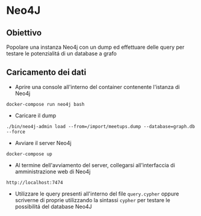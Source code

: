 # Neo4J

## Obiettivo

Popolare una instanza Neo4j con un dump ed effettuare delle query per testare le potenzialitá di un database a grafo

## Caricamento dei dati

- Aprire una console all'interno del container contenente l'istanza di Neo4j

`docker-compose run neo4j bash`

- Caricare il dump

`./bin/neo4j-admin load --from=/import/meetups.dump --database=graph.db --force`

- Avviare il server Neo4j

`docker-compose up`

- Al termine dell'avviamento del server, collegarsi all'interfaccia di amministrazione web di Neo4j

`http://localhost:7474`

- Utilizzare le query presenti all'interno del file `query.cypher` oppure scriverne di proprie utilizzando la sintassi `cypher` per testare le possibilitá del database Neo4J

